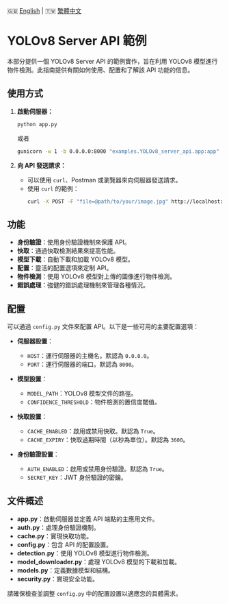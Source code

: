 🇬🇧 [English](./README.md) | 🇹🇼 [繁體中文](./README-zh-tw.md)

# YOLOv8 Server API 範例

本部分提供一個 YOLOv8 Server API 的範例實作，旨在利用 YOLOv8 模型進行物件檢測。此指南提供有關如何使用、配置和了解該 API 功能的信息。

## 使用方式

1. **啟動伺服器：**
    ```sh
    python app.py
    ```

    或者

    ```sh
    gunicorn -w 1 -b 0.0.0.0:8000 "examples.YOLOv8_server_api.app:app"
    ```  

2. **向 API 發送請求：**
    - 可以使用 `curl`、Postman 或瀏覽器來向伺服器發送請求。
    - 使用 `curl` 的範例：
        ```sh
        curl -X POST -F "file=@path/to/your/image.jpg" http://localhost:8000/detect
        ```

## 功能

- **身份驗證**：使用身份驗證機制來保護 API。
- **快取**：通過快取檢測結果來提高性能。
- **模型下載**：自動下載和加載 YOLOv8 模型。
- **配置**：靈活的配置選項來定制 API。
- **物件檢測**：使用 YOLOv8 模型對上傳的圖像進行物件檢測。
- **錯誤處理**：強健的錯誤處理機制來管理各種情況。

## 配置

可以通過 `config.py` 文件來配置 API。以下是一些可用的主要配置選項：

- **伺服器設置**：
  - `HOST`：運行伺服器的主機名。默認為 `0.0.0.0`。
  - `PORT`：運行伺服器的端口。默認為 `8000`。

- **模型設置**：
  - `MODEL_PATH`：YOLOv8 模型文件的路徑。
  - `CONFIDENCE_THRESHOLD`：物件檢測的置信度閾值。

- **快取設置**：
  - `CACHE_ENABLED`：啟用或禁用快取。默認為 `True`。
  - `CACHE_EXPIRY`：快取過期時間（以秒為單位）。默認為 `3600`。

- **身份驗證設置**：
  - `AUTH_ENABLED`：啟用或禁用身份驗證。默認為 `True`。
  - `SECRET_KEY`：JWT 身份驗證的密鑰。

## 文件概述

- **app.py**：啟動伺服器並定義 API 端點的主應用文件。
- **auth.py**：處理身份驗證機制。
- **cache.py**：實現快取功能。
- **config.py**：包含 API 的配置設置。
- **detection.py**：使用 YOLOv8 模型進行物件檢測。
- **model_downloader.py**：處理 YOLOv8 模型的下載和加載。
- **models.py**：定義數據模型和結構。
- **security.py**：實現安全功能。

請確保檢查並調整 `config.py` 中的配置設置以適應您的具體需求。
